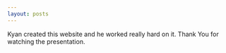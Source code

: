 ```yaml
---
layout: posts
---
```


Kyan created this website and he worked really hard on it. Thank You for watching the presentation.